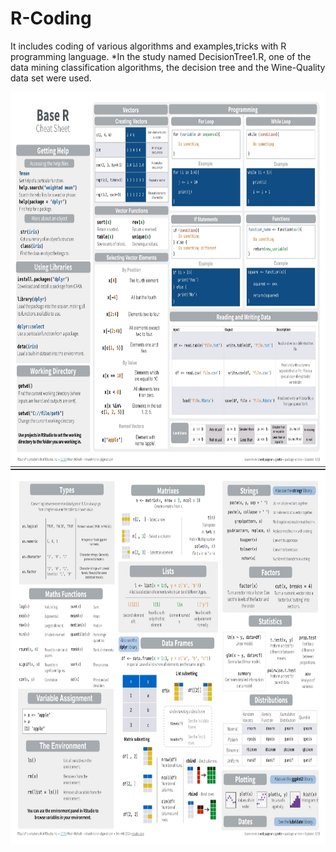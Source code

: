 # R-Coding
It includes coding of various algorithms and examples,tricks with R programming language. 
*In the study named DecisionTree1.R, one of the data mining classification algorithms, the decision tree and the Wine-Quality data set were used.


<img src="images/baseR1.jpg" alt="baseR1"	width="1000" height="600" /> 
<img src="images/baseR2.jpg" alt="baseR2"	width="1000" height="600" /> 
